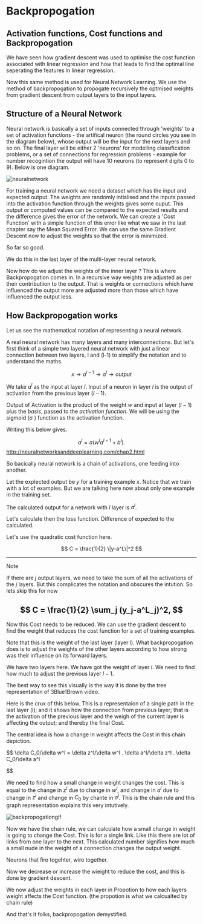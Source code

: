 
# Backpropogation

## Activation functions, Cost functions and Backpropogation

We have seen how gradient descent was used to optimise the cost function associated with linear regression and how that leads to find the optimal line seperating the features  in  linear regression.

Now this same method is used for Neural Network Learning. We use the method of backpropogation to propogate recursively the optmised weights from gradient descent from output layers to the input layers.

## Structure of a Neural Network

Neural network is basically a set of inputs connected through 'weights' to a set of activation functions - the artifical neuron (the round circles you see in the diagram below), whose output will be the input for the next layers and so on. The final layer will be either 2 'neurons' for modelling classification problems, or a set of connections for regression problems - example for number recogintion the output will have 10 neurons (to represent digits 0 to 9). Below is one diagram.

![neuralnetwork]

For training a neural network we need a dataset which has the input and expected output. The weights are randomly intialised and the inputs passed into the activation function through the weights gives some ouput. This output or computed values can be compared to the expected results and the difference gives the error of the network. We can create a 'Cost Function' with a simple function of this error like what we saw in the last chapter say the Mean Squared Error. We can use the same Gradient Descent now to adjust the weights so that the error is minimized. 

So far so good.

 We do this in the last layer of the multi-layer neural network. 
 
 Now how do we adjust the weights of the inner layer ? This is where Backpropogation comes in. In a recursive way weights are adjusted as per their contributiion to the output. That is weights or connections which have influenced the output more are adjusted more than those which have influenced the output less.

 ## How Backpropogation works

 Let us see the mathematical notation of representing  a neural network.

 A real neural network has many layers and many interconnections. But let's first think of a simple two layered neural network with just a linear connection between two layers, l and (l-1) to simplify the notation and to understand the maths.

$$
 x \rightarrow a^{l-1} \rightarrow  a^{l} \rightarrow  output
 $$

   We take  $a^{l}$  as the input at layer *l*. Input  of a neuron in layer *l*  is the output of activation from the previous layer $(l-1)$.

 Output of Activation is  the product of the weight *w* and input at layer $(l-1)$  plus the *basis*, passed to the *activation function*. We will be using the sigmoid ($\sigma$ ) function as the activation function.

Writing this below gives.

$$
  a^{l} = \sigma(w^l a^{l-1}+b^l).
$$
http://neuralnetworksanddeeplearning.com/chap2.html

So bacically neural network is a chain of activations, one feeding into another.

Let the explected output be $y$ for a training example $x$. Notice that we train with a lot of examples. But we are talking here now about only one example in the training set.

The calculated output for a network with $l$ layer is $a^l$.

Let's calculate then the loss function. Difference of expected to the calculated.

Let's use the quadratic cost function here. 


$$
 C = \frac{1}{2} \|y-a^L\|^2 
$$


---
Note 

If there are  $j$ output layers, we need to take the sum of all the activations of the $j$ layers. But this complicates the notation and obscures the intution. So lets skip this for now

$$
C = \frac{1}{2} \sum_j (y_j-a^L_j)^2,
$$
---

Now this Cost needs to be reduced. We can use the gradient descent to find the weight that reduces the cost function for a set of training examples.

Note that this is the weight of the last layer (layer l). What backpropogation does is to adjust the weights of the other layers according to how strong was their influence on its forward layers.

We have two layers here. We have got the weight of layer $l$. We need to find how much to adjust the previous layer $l-1$.

The best way to see this visually is the way it is done by the tree representation of 3Blue1Brown video.

Here is the crux of this below. This is a representaion of a single path in the last layer (l); and it shows how the connection from previous layer; that is the activation of the previous layer and the weigh of the current layer is affecting the output; and thereby the final Cost.

The central idea is how a change in weight affects the Cost in this chain depiction.

$$
\delta C_0/\delta w^l = \delta z^l/\delta w^l . \delta a^l/\delta z^l . \delta C_0/\delta a^l 

$$

We need to find how a small change in weight changes the cost. This is equal to the change in $z^l$ due to change in $w^l$, and change in $a^l$ due to change in $z^l$ and change in $C_0$ by chante in $a^l$. This is the chain rule and this graph representation explains this very intutively.


![backpropogationgif]



Now we have the chain rule, we can calculate how a small change in weight is going to change the Cost. This is for a single link. Like this there are lot of links from one layer to the next. This calculated number signifies how much a small nude in the weight of a connection changes the output weight.


Neurons that fire togehter, wire together.


Now we decrease or increase the wieight to reduce the cost, and this is done by gradient descent.

We now adjust the weights in each layer in Propotion to how each layers weight affects the Cost function. (the propotion is what we calcualted by chain rule)

And that's it folks, backpropogation demystified.
 



[neuralnetwork]: https://i.imgur.com/gE3QKCf.png
[backpropogation]: https://i.imgur.com/1s89fsX.png
[backpropogationgif]: https://i.imgur.com/jQOLUG3.gif







